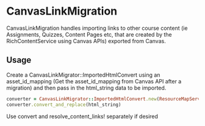 # CanvasLinkMigration

CanvasLinkMigration handles importing links to other course content (ie Assignments, Quizzes, Content Pages etc, that are created by the RichContentService using Canvas APIs) exported from Canvas.

## Usage

Create a CanvasLinkMigrator::ImportedHtmlConvert using an asset_id_mapping (Get the asset_id_mapping from Canvas API after a migration) and then pass in the html_string data to be imported.

```ruby
converter = CanvasLinkMigrator::ImportedHtmlConvert.new(ResourceMapService.new(asset_id_mapping))
converter.convert_and_replace(html_string)
```

Use convert and resolve_content_links! separately if desired
